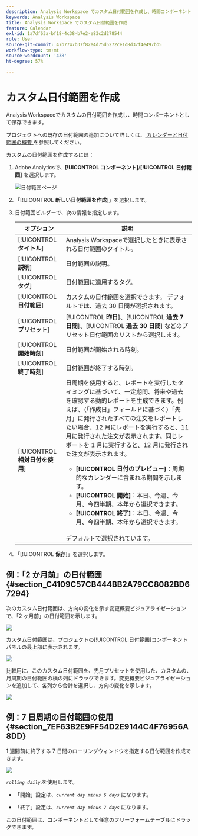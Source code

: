 ```yaml
---
description: Analysis Workspace でカスタム日付範囲を作成し、時間コンポーネントとして保存します。
keywords: Analysis Workspace
title: Analysis Workspace でカスタム日付範囲を作成
feature: Calendar
exl-id: 1a7df63a-bf18-4c38-b7e2-e83c2d278544
role: User
source-git-commit: 47b7747b37f82e4d75d5272ce1d8d37f4e497bb5
workflow-type: tm+mt
source-wordcount: '438'
ht-degree: 57%

---
```


# カスタム日付範囲を作成

Analysis Workspaceでカスタムの日付範囲を作成し、時間コンポーネントとして保存できます。

プロジェクトへの既存の日付範囲の追加について詳しくは、[ カレンダーと日付範囲の概要 ](/help/components/date-ranges/calendar.md) を参照してください。

カスタムの日付範囲を作成するには：

1. Adobe Analyticsで、**[!UICONTROL コンポーネント]**/**[!UICONTROL 日付範囲]** を選択します。

   ![ 日付範囲ページ ](assets/date-ranges.png)

1. 「[!UICONTROL **新しい日付範囲を作成**]」を選択します。

1. 日付範囲ビルダーで、次の情報を指定します。

   | オプション | 説明 |
   |---------|----------|
   | [!UICONTROL **タイトル**] | Analysis Workspaceで選択したときに表示される日付範囲のタイトル。 |
   | [!UICONTROL **説明**] | 日付範囲の説明。 |
   | [!UICONTROL **タグ**] | 日付範囲に適用するタグ。 |
   | [!UICONTROL **日付範囲**] | カスタムの日付範囲を選択できます。 デフォルトでは、過去 30 日間が選択されます。 |
   | [!UICONTROL **プリセット**] | [!UICONTROL **昨日**]、[!UICONTROL **過去 7 日間**]、[!UICONTROL **過去 30 日間**] などのプリセット日付範囲のリストから選択します。 |
   | [!UICONTROL **開始時刻**] | 日付範囲が開始される時刻。 |
   | [!UICONTROL **終了時刻**] | 日付範囲が終了する時刻。 |
   | [!UICONTROL **相対日付を使用**] | 日周期を使用すると、レポートを実行したタイミングに基づいて、一定期間、将来や過去を確認する動的レポートを生成できます。例えば、（「作成日」フィールドに基づく）「先月」に発行されたすべての注文をレポートしたい場合、12 月にレポートを実行すると、11 月に発行された注文が表示されます。同じレポートを 1 月に実行すると、12 月に発行された注文が表示されます。<ul><li>**[!UICONTROL 日付のプレビュー]**：周期的なカレンダーに含まれる期間を示します。</li><li>**[!UICONTROL 開始]**：本日、今週、今月、今四半期、本年から選択できます。</li><li>**[!UICONTROL 終了]**：本日、今週、今月、今四半期、本年から選択できます。</li></ul><br>デフォルトで選択されています。 |

1. 「[!UICONTROL **保存**]」を選択します。

## 例：「2 か月前」の日付範囲 {#section_C4109C57CB444BB2A79CC8082BD67294}

次のカスタム日付範囲は、方向の変化を示す変更概要ビジュアライゼーションで、「2 ヶ月前」の日付範囲を示します。

![](assets/date-range-two-months-ago.png)

カスタム日付範囲は、プロジェクトの[!UICONTROL 日付範囲]コンポーネントパネルの最上部に表示されます。

![](assets/date-range-panel-two-months-ago.png)

比較用に、このカスタム日付範囲を、先月プリセットを使用した、カスタムの、月周期の日付範囲の横の列にドラッグできます。変更概要ビジュアライゼーションを追加して、各列から合計を選択し、方向の変化を示します。

![](assets/date-range-two-months-table.png)

## 例：7 日周期の日付範囲の使用 {#section_7EF63B2E9FF54D2E9144C4F76956A8DD}

1 週間前に終了する 7 日間のローリングウィンドウを指定する日付範囲を作成できます。

![](assets/create_date_range.png)

*`rolling daily`*.を使用します。

* 「開始」設定は、*`current day minus 6 days`* になります。

* 「終了」設定は、*`current day minus 7 days`* になります。

この日付範囲は、コンポーネントとして任意のフリーフォームテーブルにドラッグできます。
